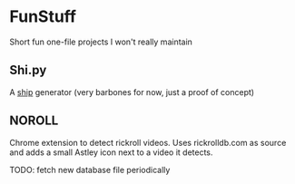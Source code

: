 # FunStuff
Short fun one-file projects I won't really maintain

## Shi.py
A [ship](http://www.urbandictionary.com/define.php?term=shipping) generator (very barbones for now, just a proof of concept)

## NOROLL
Chrome extension to detect rickroll videos. Uses rickrolldb.com as source and adds a small Astley icon next to a video it detects.

TODO: fetch new database file periodically
